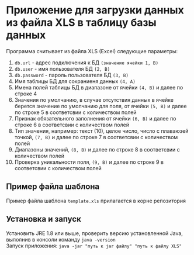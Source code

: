 Приложение для загрузки данных из файла XLS в таблицу базы данных
===
Программа считывает из файла XLS (Excel) следующие параметры:   
1. `db.url` - адрес подключения к БД `(значение ячейки 1, B)`   
2. `db.user` - имя пользователя БД `(2, B)`   
3. `db.password` - пароль пользователя БД `(3, B)`   
4. Имя таблицы БД для сохраниеня данных  `(4, A)`   
5. Имена полей таблицы БД в диапазоне от ячейки `(4, B)` и далее по строке 4   
6. Значения по умолчанию, в случае отсутствия данных в ячейке берется значение по умолчанию для поля, от ячейки `(5, B)` и далее по строке 5 в соответсвии с количеством полей   
7. Признак обязательного заполнения от ячейки `(6, B)` и далее по строке 6 в соответсвии с количеством полей   
8. Тип значения, например: текст (10), целое число, число с плаваюзей точкой, `(7, B)` и далее по строке 7 в соответсвии с количеством полей   
9. Диапазоны значений, `(8, B)` и далее по строке 8 в соответсвии с количеством полей   
10. Проверка уникальности поля, `(9, B)` и далее по строке 9 в соответсвии с количеством полей   

Пример файла шаблона
---
Пример файла шаблона `template.xls` прилагается в корне репозитория

Установка и запуск
---
Установить JRE 1.8 или выше, проверить версию установленной Java, выполнив в консоли команду `java -version`   
Запуск приложения: `java -jar "путь к jar файлу" "путь к файлу XLS"`   
